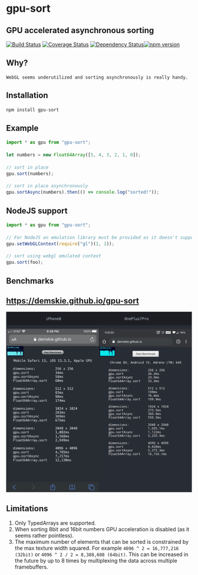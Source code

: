 # gpu-sort

## GPU accelerated asynchronous sorting

[![Build Status](https://travis-ci.org/demskie/gpu-sort.svg?branch=master)](https://travis-ci.org/demskie/gpu-sort) [![Coverage Status](https://coveralls.io/repos/github/demskie/gpu-sort/badge.svg?branch=master)](https://coveralls.io/github/demskie/gpu-sort?branch=master)
[![Dependency Status](https://david-dm.org/demskie/gpu-sort/status.svg)](https://david-dm.org/demskie/gpu-sort#info=dependencies&view=table)[![npm version](https://badge.fury.io/js/gpu-sort.svg)](https://badge.fury.io/js/gpu-sort)

## Why?

```
WebGL seems underutilized and sorting asynchronously is really handy.
```

## Installation

```bash
npm install gpu-sort
```

## Example

```js
import * as gpu from "gpu-sort";

let numbers = new Float64Array([5, 4, 3, 2, 1, 0]);

// sort in place
gpu.sort(numbers);

// sort in place asynchronously
gpu.sortAsync(numbers).then(() => console.log("sorted!"));
```

## NodeJS support

```js
import * as gpu from "gpu-sort";

// For NodeJS an emulation library must be provided as it doesn't support WebGL
gpu.setWebGLContext(require("gl")(1, 1));

// sort using webgl emulated context
gpu.sort(foo);
```

## Benchmarks

## https://demskie.github.io/gpu-sort

<img src="example.png" />

## Limitations

1. Only TypedArrays are supported.
2. When sorting 8bit and 16bit numbers GPU acceleration is disabled (as it seems rather pointless).
3. The maximum number of elements that can be sorted is constrained by the max texture width squared. For example `4096 ^ 2 = 16,777,216 (32bit)` or `4096 ^ 2 / 2 = 8,388,608 (64bit)`. This can be increased in the future by up to 8 times by multiplexing the data across multiple framebuffers.
